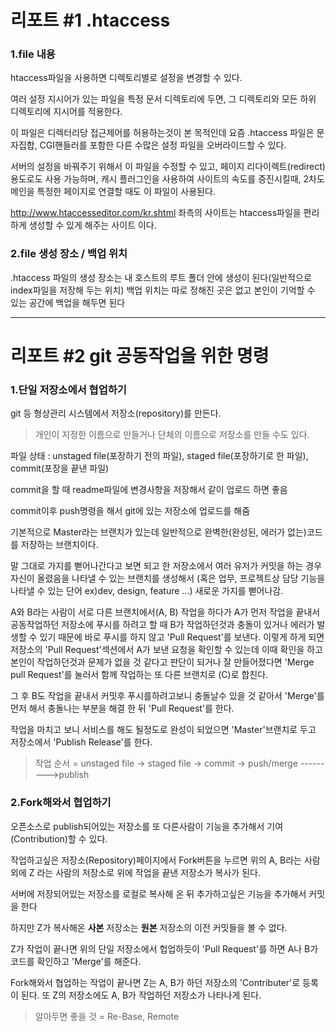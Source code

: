 리포트 #1 .htaccess
======
### 1.file 내용

htaccess파일을 사용하면 디렉토리별로 설정을 변경할 수 있다.

여러 설정 지시어가 있는 파일을 특정 문서 디렉토리에 두면, 그 디렉토리와 모든 하위 디렉토리에 지시어를 적용한다.

이 파일은 디렉터리당 접근제어를 허용하는것이 본 목적인데 요즘 .htaccess 파일은 문자집합, CGI핸들러를 포함한 다른 수많은 설정 파일을 오버라이드할 수 있다.

서버의 설정을 바꿔주기 위해서 이 파일을 수정할 수 있고, 페이지 리다이렉트(redirect)용도로도 사용 가능하며, 캐시 플러그인을 사용하여 사이트의 속도를 증진시킬때, 2차도메인을 특정한 페이지로 연결할 때도 이 파일이 사용된다.

<http://www.htaccesseditor.com/kr.shtml> 좌측의 사이트는 htaccess파일을 편리하게 생성할 수 있게 해주는 사이트 이다.

### 2.file 생성 장소 / 백업 위치

.htaccess 파일의 생성 장소는 내 호스트의 루트 폴더 안에 생성이 된다(일반적으로 index파일을 저장해 두는 위치)
백업 위치는 따로 정해진 곳은 없고 본인이 기억할 수 있는 공간에 백업을 해두면 된다

********
리포트 #2 git 공동작업을 위한 명령
======
### 1.단일 저장소에서 협업하기

git 등 형상관리 시스템에서 저장소(repository)를 만든다.
> 개인이 지정한 이름으로 만들거나 단체의 이름으로 저장소를 만들 수도 있다.

파일 상태 : unstaged file(포장하기 전의 파일), staged file(포장하기로 한 파일), commit(포장을 끝낸 파일)

commit을 할 때 readme파일에 변경사항을 저장해서 같이 업로드 하면 좋음

commit이후 push명령을 해서 git에 있는 저장소에 업로드를 해줌

기본적으로 Master라는 브랜치가 있는데 일반적으로 완벽한(완성된, 에러가 없는)코드를 저장하는 브랜치이다.

말 그대로 가지를 뻗어나간다고 보면 되고 한 저장소에서 여러 유저가 커밋을 하는 경우 자신이 올렸음을 나타낼 수 있는 브랜치를 생성해서 (혹은 업무, 프로젝트상 담당 기능을 나타낼 수 있는 단어 ex)dev, design, feature ...) 새로운 가지를 뻗어나감.

A와 B라는 사람이 서로 다른 브랜치에서(A, B) 작업을 하다가 A가 먼저 작업을 끝내서 공동작업하던 저장소에 푸시를 하려고 할 때 B가 작업하던것과 충돌이 있거나 에러가 발생할 수 있기 때문에 바로 푸시를 하지 않고 'Pull Request'를 보낸다. 이렇게 하게 되면 저장소의 'Pull Request'섹션에서 A가 보낸 요청을 확인할 수 있는데 이때 확인을 하고 본인이 작업하던것과 문제가 없을 것 같다고 판단이 되거나 잘 만들어졌다면 'Merge pull Request'를 눌러서 함께 작업하는 또 다른 브랜치로 (C)로 합친다.

그 후 B도 작업을 끝내서 커밋후 푸시를하려고보니 충돌날수 있을 것 같아서 'Merge'를 먼저 해서 충돌나는 부분을 해결 한 뒤 'Pull Request'를 한다.

작업을 마치고 보니 서비스를 해도 될정도로 완성이 되었으면 'Master'브랜치로 두고 저장소에서 'Publish Release'를 한다.
>작업 순서 = unstaged file -> staged file -> commit -> push/merge --------->publish

### 2.Fork해와서 협업하기

오픈소스로 publish되어있는 저장소를 또 다른사람이 기능을 추가해서 기여(Contribution)할 수 있다.

작업하고싶은 저장소(Repository)페이지에서 Fork버튼을 누르면 위의 A, B라는 사람 외에 Z 라는 사람의 저장소로 위에 작업을 끝낸 저장소가 복사가 된다.

서버에 저장되어있는 저장소를 로컬로 복사해 온 뒤 추가하고싶은 기능을 추가해서 커밋을 한다

하지만 Z가 복사해온 __사본__ 저장소는 __원본__ 저장소의 이전 커밋들을 볼 수 없다.

Z가 작업이 끝나면 위의 단일 저장소에서 헙업하듯이 'Pull Request'를 하면 A나 B가 코드를 확인하고 'Merge'를 해준다.

Fork해와서 협업하는 작업이 끝나면 Z는 A, B가 하던 저장소의 'Contributer'로 등록이 된다. 또 Z의 저장소에도 A, B가 작업하던 저장소가 나타나게 된다.
>알아두면 좋을 것 = Re-Base, Remote